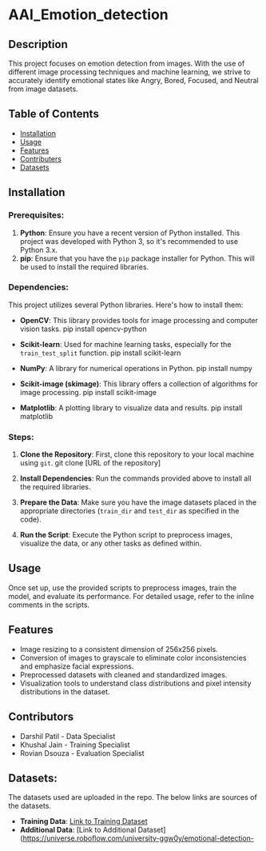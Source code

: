 # AAI_Emotion_detection

## Description

This project focuses on emotion detection from images. With the use of different image processing techniques and machine learning, we strive to accurately identify emotional states like Angry, Bored, Focused, and Neutral from image datasets.

## Table of Contents

- [Installation](#installation)
- [Usage](#usage)
- [Features](#features)
- [Contributers](#contributers)
- [Datasets](#datasets)

## Installation

### Prerequisites:

1. **Python**: Ensure you have a recent version of Python installed. This project was developed with Python 3, so it's recommended to use Python 3.x.
2. **pip**: Ensure that you have the `pip` package installer for Python. This will be used to install the required libraries.

### Dependencies:

This project utilizes several Python libraries. Here's how to install them:

- **OpenCV**: This library provides tools for image processing and computer vision tasks.
pip install opencv-python

- **Scikit-learn**: Used for machine learning tasks, especially for the `train_test_split` function.
pip install scikit-learn

- **NumPy**: A library for numerical operations in Python.
pip install numpy

- **Scikit-image (skimage)**: This library offers a collection of algorithms for image processing.
pip install scikit-image

- **Matplotlib**: A plotting library to visualize data and results.
pip install matplotlib

### Steps:

1. **Clone the Repository**: First, clone this repository to your local machine using `git`.
git clone [URL of the repository]

3. **Install Dependencies**: Run the commands provided above to install all the required libraries.
4. **Prepare the Data**: Make sure you have the image datasets placed in the appropriate directories (`train_dir` and `test_dir` as specified in the code).
5. **Run the Script**: Execute the Python script to preprocess images, visualize the data, or any other tasks as defined within.

## Usage

Once set up, use the provided scripts to preprocess images, train the model, and evaluate its performance. For detailed usage, refer to the inline comments in the scripts.

## Features

- Image resizing to a consistent dimension of 256x256 pixels.
- Conversion of images to grayscale to eliminate color inconsistencies and emphasize facial expressions.
- Preprocessed datasets with cleaned and standardized images.
- Visualization tools to understand class distributions and pixel intensity distributions in the dataset.

## Contributors

 
- Darshil Patil - Data Specialist 
- Khushal Jain - Training Specialist
- Rovian Dsouza - Evaluation Specialist


## Datasets:
The datasets used are uploaded in the repo. The below links are sources of the datasets.
- **Training Data**: [Link to Training Dataset](https://www.kaggle.com/datasets/ananthu017/emotion-detection-fer)
- **Additional Data**: [Link to Additional Dataset](https://universe.roboflow.com/university-ggw0y/emotional-detection-
